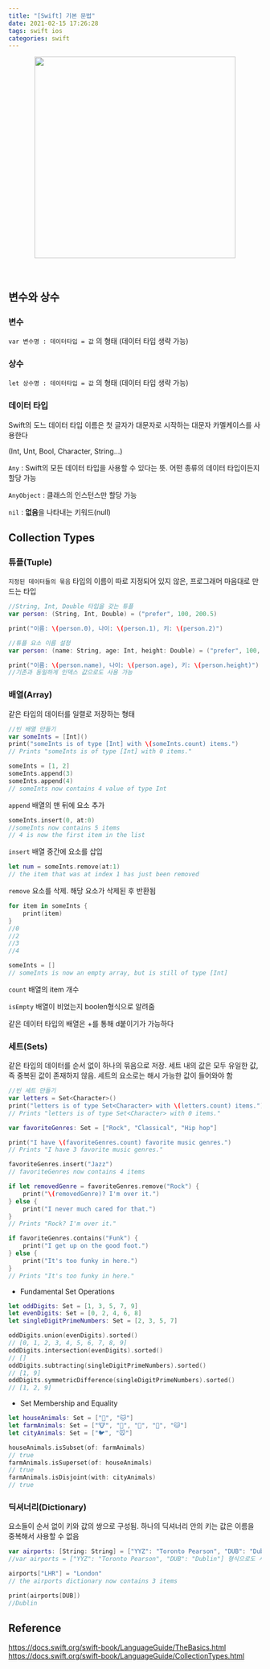 ```yaml
---
title: "[Swift] 기본 문법"
date: 2021-02-15 17:26:28
tags: swift ios
categories: swift
---
```

<p align="center"><img src="https://user-images.githubusercontent.com/67692759/107920618-9afaff80-6fb0-11eb-92b6-04db3e92c64b.png"  width="400" height="400"></p>

<br>

## 변수와 상수

### 변수

`var 변수명 : 데이터타입 = 값` 의 형태 (데이터 타입 생략 가능)

### 상수

`let 상수명 : 데이터타입 = 값` 의 형태 (데이터 타입 생략 가능)  

### 데이터 타입

Swift의 도느 데이터 타입 이름은 첫 글자가 대문자로 시작하는 대문자 카멜케이스를 사용한다

(Int, Unt, Bool, Character, String...)

`Any` : Swift의 모든 데이터 타입을 사용할 수 있다는 뜻. 어떤 종류의 데이터 타입이든지 할당 가능

`AnyObject` : 클래스의 인스턴스만 할당 가능

`nil` : **없음**을 나타내는 키워드(null)


## Collection Types

### 튜플(Tuple)

`지정된 데이터들의 묶음`  타입의 이름이 따로 지정되어 있지 않은, 프로그래머 마음대로 만드는 타입

```swift
//String, Int, Double 타입을 갖는 튜플
var person: (String, Int, Double) = ("prefer", 100, 200.5)

print("이름: \(person.0), 나이: \(person.1), 키: \(person.2)")

//튜플 요소 이름 설정
var person: (name: String, age: Int, height: Double) = ("prefer", 100, 200.5)

print("이름: \(person.name), 나이: \(person.age), 키: \(person.height)")
//기존과 동일하게 인덱스 값으로도 사용 가능
```

### 배열(Array)

같은 타입의 데이터를 일렬로 저장하는 형태

```swift
//빈 배열 만들기
var someInts = [Int]()
print("someInts is of type [Int] with \(someInts.count) items.")
// Prints "someInts is of type [Int] with 0 items."

someInts = [1, 2]
someInts.append(3)
someInts.append(4)
// someInts now contains 4 value of type Int
```

`append` 배열의 맨 뒤에 요소 추가

```swift
someInts.insert(0, at:0)
//someInts now contains 5 items
// 4 is now the first item in the list
```

`insert` 배열 중간에 요소를 삽입

```swift
let num = someInts.remove(at:1)
// the item that was at index 1 has just been removed
```

`remove` 요소를 삭제. 해당 요소가 삭제된 후 반환됨

```swift
for item in someInts {
    print(item)
}
//0
//2
//3
//4

someInts = []
// someInts is now an empty array, but is still of type [Int]
```

`count` 배열의 item 개수

`isEmpty` 배열이 비었는지 boolen형식으로 알려줌

같은 데이터 타입의 배열은 +를 통해 d붙이기가 가능하다

### 세트(Sets)

같은 타입의 데이터를 순서 없이 하나의 묶음으로 저장. 세트 내의 값은 모두 유일한 값, 즉 중복된 값이 존재하지 않음. 세트의 요소로는 해시 가능한 값이 들어와야 함

```swift
//빈 세트 만들기
var letters = Set<Character>()
print("letters is of type Set<Character> with \(letters.count) items.")
// Prints "letters is of type Set<Character> with 0 items."
```

```swift
var favoriteGenres: Set = ["Rock", "Classical", "Hip hop"]

print("I have \(favoriteGenres.count) favorite music genres.")
// Prints "I have 3 favorite music genres."

favoriteGenres.insert("Jazz")
// favoriteGenres now contains 4 items

if let removedGenre = favoriteGenres.remove("Rock") {
    print("\(removedGenre)? I'm over it.")
} else {
    print("I never much cared for that.")
}
// Prints "Rock? I'm over it."

if favoriteGenres.contains("Funk") {
    print("I get up on the good foot.")
} else {
    print("It's too funky in here.")
}
// Prints "It's too funky in here."
```

- Fundamental Set Operations

```swift
let oddDigits: Set = [1, 3, 5, 7, 9]
let evenDigits: Set = [0, 2, 4, 6, 8]
let singleDigitPrimeNumbers: Set = [2, 3, 5, 7]

oddDigits.union(evenDigits).sorted()
// [0, 1, 2, 3, 4, 5, 6, 7, 8, 9]
oddDigits.intersection(evenDigits).sorted()
// []
oddDigits.subtracting(singleDigitPrimeNumbers).sorted()
// [1, 9]
oddDigits.symmetricDifference(singleDigitPrimeNumbers).sorted()
// [1, 2, 9]
```

- Set Membership and Equality

```swift
let houseAnimals: Set = ["🐶", "🐱"]
let farmAnimals: Set = ["🐮", "🐔", "🐑", "🐶", "🐱"]
let cityAnimals: Set = ["🐦", "🐭"]

houseAnimals.isSubset(of: farmAnimals)
// true
farmAnimals.isSuperset(of: houseAnimals)
// true
farmAnimals.isDisjoint(with: cityAnimals)
// true
```

### 딕셔너리(Dictionary)

요소들이 순서 없이 키와 값의 쌍으로 구성됨. 하나의 딕셔너리 안의 키는 값은 이름을 중복해서 사용할 수 없음

```swift
var airports: [String: String] = ["YYZ": "Toronto Pearson", "DUB": "Dublin"]
//var airports = ["YYZ": "Toronto Pearson", "DUB": "Dublin"] 형식으로도 사용 가능

airports["LHR"] = "London"
// the airports dictionary now contains 3 items

print(airports[DUB])
//Dublin
```

## Reference
https://docs.swift.org/swift-book/LanguageGuide/TheBasics.html
https://docs.swift.org/swift-book/LanguageGuide/CollectionTypes.html
